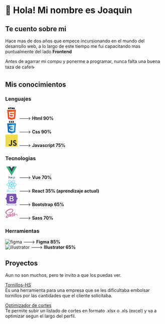 # 👋 Hola! Mi nombre es Joaquin 

## Te cuento sobre mi
Hace mas de dos años que empece incursionando en el mundo del desarrollo web, a lo largo de este tiempo me fui capacitando mas puntualmente del lado **Frontend**

Antes de agarrar mi compu y ponerme a programar, nunca falta una buena taza de cafe☕

## Mis conocimientos 

### Lenguajes
<img src="https://raw.githubusercontent.com/devicons/devicon/master/icons/html5/html5-original-wordmark.svg" alt="html5" width="40" height="40"/> ---> **Html 90%**  
<img src="https://raw.githubusercontent.com/devicons/devicon/master/icons/css3/css3-original-wordmark.svg" alt="css3" width="40" height="40"/> ---> **Css 90%**  
<img src="https://raw.githubusercontent.com/devicons/devicon/master/icons/javascript/javascript-original.svg" alt="javascript" width="40" height="40"/> ---> **Javascript 75%**  

### Tecnologias

<img src="https://raw.githubusercontent.com/devicons/devicon/master/icons/vuejs/vuejs-original-wordmark.svg" alt="vuejs" width="40" height="40"/> ---> **Vue 70%**  
<img src="https://raw.githubusercontent.com/devicons/devicon/master/icons/react/react-original-wordmark.svg" alt="react" width="40" height="40"/> ---> **React 35% (aprendizaje actual)**  
<img src="https://raw.githubusercontent.com/devicons/devicon/master/icons/bootstrap/bootstrap-plain-wordmark.svg" alt="bootstrap" width="40" height="40"/> ---> **Bootstrap 65%**  
<img src="https://raw.githubusercontent.com/devicons/devicon/master/icons/sass/sass-original.svg" alt="sass" width="40" height="40"/> ---> **Sass 70%**  

### Herramientas

<img src="https://www.vectorlogo.zone/logos/figma/figma-icon.svg" alt="figma" width="40" height="40"/> ---> **Figma 85%**  
<img src="https://www.vectorlogo.zone/logos/adobe_illustrator/adobe_illustrator-icon.svg" alt="illustrator" width="40" height="40"/> ---> **Illustrator 65%**  
 

## Proyectos
Aun no son muchos, pero te invito a que los puedas ver.

[Tornillos-HS](https://joaquincaviltelli.github.io/Tornillos-HS)   
Es una herramienta para una empresa que se les dificultaba embolsar tornillos por las cantidades que el cliente solicitaba.  

[Optimizador de cortes](https://joaquincaviltelli.github.io/agrupador-de-cortes)  
Te permite subir un listado de cortes en formato .xlsx o .xls (excel) y va a optimizar segun el largo del perfil.



<!---
JoaquinCaviltelli/JoaquinCaviltelli is a ✨ special ✨ repository because its `README.md` (this file) appears on your GitHub profile.
You can click the Preview link to take a look at your changes.
--->
